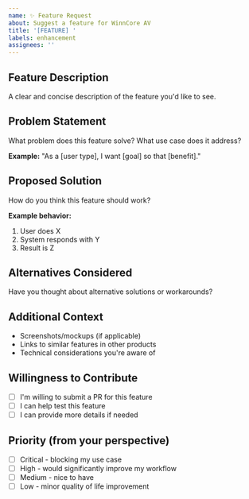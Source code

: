 ```yaml
---
name: ✨ Feature Request
about: Suggest a feature for WinnCore AV
title: '[FEATURE] '
labels: enhancement
assignees: ''
---
```


## Feature Description
A clear and concise description of the feature you'd like to see.

## Problem Statement
What problem does this feature solve? What use case does it address?

**Example:**
"As a [user type], I want [goal] so that [benefit]."

## Proposed Solution
How do you think this feature should work?

**Example behavior:**
1. User does X
2. System responds with Y
3. Result is Z

## Alternatives Considered
Have you thought about alternative solutions or workarounds?

## Additional Context
- Screenshots/mockups (if applicable)
- Links to similar features in other products
- Technical considerations you're aware of

## Willingness to Contribute
- [ ] I'm willing to submit a PR for this feature
- [ ] I can help test this feature
- [ ] I can provide more details if needed

## Priority (from your perspective)
- [ ] Critical - blocking my use case
- [ ] High - would significantly improve my workflow
- [ ] Medium - nice to have
- [ ] Low - minor quality of life improvement
